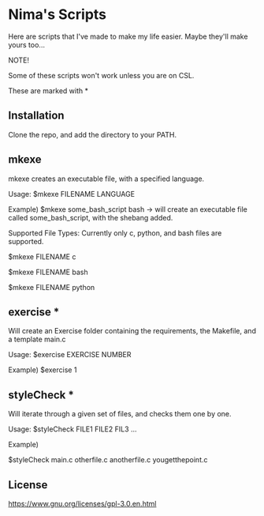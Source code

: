 # Nima's Scripts

Here are scripts that I've made to make my life easier. Maybe they'll make yours too...

NOTE! 

Some of these scripts won't work unless you are on CSL.

These are marked with *

## Installation

Clone the repo, and add the directory to your PATH.

## mkexe

mkexe creates an executable file, with a specified language.

Usage:
$mkexe FILENAME LANGUAGE

Example) 
$mkexe some_bash_script bash
-> will create an executable file called some_bash_script, with the shebang added.

Supported File Types:
Currently only c, python, and bash files are supported.

$mkexe FILENAME c

$mkexe FILENAME bash

$mkexe FILENAME python
  
## exercise  *

Will create an Exercise folder containing the requirements, the Makefile, and a
template main.c

Usage:
$exercise EXERCISE NUMBER

Example)
$exercise 1

## styleCheck  *

Will iterate through a given set of files, and checks them one by one.

Usage:
$styleCheck FILE1 FILE2 FIL3 ...
 
Example)

$styleCheck main.c otherfile.c anotherfile.c yougetthepoint.c

## License
https://www.gnu.org/licenses/gpl-3.0.en.html
